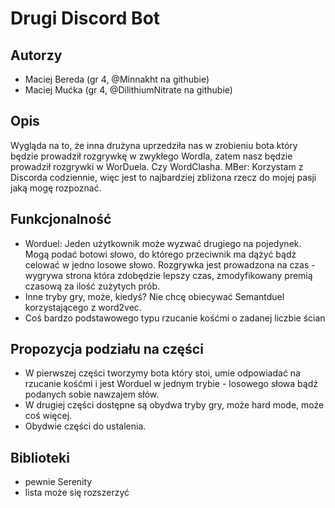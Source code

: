 # Drugi Discord Bot

## Autorzy
- Maciej Bereda (gr 4, @Minnakht na githubie)
- Maciej Mućka (gr 4, @DilithiumNitrate na githubie)

## Opis
Wygląda na to, że inna drużyna uprzedziła nas w zrobieniu bota który będzie prowadził rozgrywkę w zwykłego Wordla, zatem nasz będzie prowadził rozgrywki w WorDuela. Czy WordClasha. 
MBer: Korzystam z Discorda codziennie, więc jest to najbardziej zbliżona rzecz do mojej pasji jaką mogę rozpoznać.

## Funkcjonalność
- Worduel: Jeden użytkownik może wyzwać drugiego na pojedynek. Mogą podać botowi słowo, do którego przeciwnik ma dążyć bądż celować w jedno losowe słowo. Rozgrywka jest prowadzona na czas - wygrywa strona która zdobędzie lepszy czas, zmodyfikowany premią czasową za ilość zużytych prób.
- Inne tryby gry, może, kiedyś? Nie chcę obiecywać Semantduel korzystającego z word2vec. 
- Coś bardzo podstawowego typu rzucanie kośćmi o zadanej liczbie ścian

## Propozycja podziału na części
- W pierwszej części tworzymy bota który stoi, umie odpowiadać na rzucanie kośćmi i jest Worduel w jednym trybie - losowego słowa bądź podanych sobie nawzajem słów.
- W drugiej części dostępne są obydwa tryby gry, może hard mode, może coś więcej. 
- Obydwie części do ustalenia.

## Biblioteki
- pewnie Serenity
- lista może się rozszerzyć
